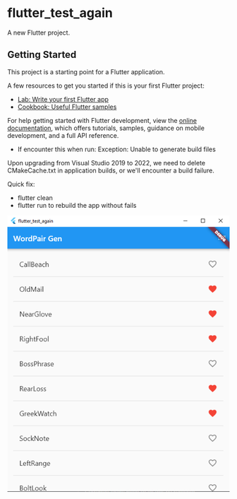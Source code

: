 # flutter_test_again

A new Flutter project.

## Getting Started

This project is a starting point for a Flutter application.

A few resources to get you started if this is your first Flutter project:

- [Lab: Write your first Flutter app](https://docs.flutter.dev/get-started/codelab)
- [Cookbook: Useful Flutter samples](https://docs.flutter.dev/cookbook)

For help getting started with Flutter development, view the
[online documentation](https://docs.flutter.dev/), which offers tutorials,
samples, guidance on mobile development, and a full API reference.

- If encounter this when run:
Exception: Unable to generate build files

Upon upgrading from Visual Studio 2019 to 2022, we need to delete CMakeCache.txt in application builds, or we'll encounter a build failure.

Quick fix:
- flutter clean
- flutter run
to rebuild the app without fails


![alt text](https://github.com/VeeNguyen/english_wordpair_generator/blob/main/example_pic1.png)
